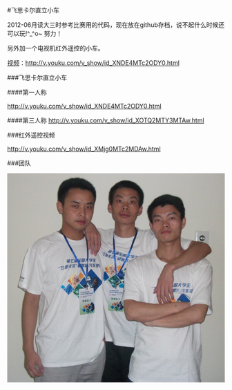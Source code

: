 #飞思卡尔直立小车


2012-06月读大三时参考比赛用的代码，现在放在github存档，说不起什么时候还可以玩!^_^o~ 努力！

另外加一个电视机红外遥控的小车。

[视频](http://v.youku.com/v_show/id_XNDE4MTc2ODY0.html)：http://v.youku.com/v_show/id_XNDE4MTc2ODY0.html



###飞思卡尔直立小车

####第一人称

http://v.youku.com/v_show/id_XNDE4MTc2ODY0.html

####第三人称
http://v.youku.com/v_show/id_XOTQ2MTY3MTAw.html


###红外遥控视频

http://v.youku.com/v_show/id_XMjg0MTc2MDAw.html


###团队

![团队](https://raw.githubusercontent.com/etoah/FreeScale/master/Doc/FreescaleTeam.jpg)



